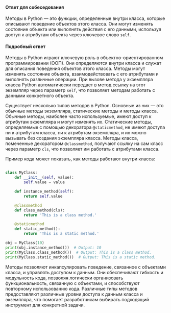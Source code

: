 
#### Ответ для собеседования

Методы в Python — это функции, определенные внутри класса, которые описывают поведение объектов этого класса. Они могут изменять состояние объекта или выполнять действия с его данными, используя доступ к атрибутам объекта через ключевое слово `self`.

#### Подробный ответ

Методы в Python играют ключевую роль в объектно-ориентированном программировании (ООП). Они определяются внутри класса и служат для описания поведения объектов этого класса. Методы могут изменять состояние объекта, взаимодействовать с его атрибутами и выполнять различные операции. При вызове метода у экземпляра класса Python автоматически передает в метод ссылку на этот экземпляр через параметр `self`, что позволяет методам работать с данными конкретного объекта.

Существует несколько типов методов в Python. Основные из них — это обычные методы экземпляра, статические методы и методы класса. Обычные методы, наиболее часто используемые, имеют доступ к атрибутам экземпляра и могут изменять их. Статические методы, определяемые с помощью декоратора `@staticmethod`, не имеют доступа ни к атрибутам класса, ни к атрибутам экземпляра, и их можно вызывать без создания экземпляра класса. Методы класса, помеченные декоратором `@classmethod`, получают ссылку на сам класс через параметр `cls`, что позволяет им работать с атрибутами класса.

Пример кода может показать, как методы работают внутри класса:

```python

class MyClass:
    def __init__(self, value):
        self.value = value

    def instance_method(self):
        return self.value

    @classmethod
    def class_method(cls):
        return 'This is a class method.'

    @staticmethod
    def static_method():
        return 'This is a static method.'

obj = MyClass(10)
print(obj.instance_method())  # Output: 10
print(MyClass.class_method())  # Output: This is a class method.
print(MyClass.static_method())  # Output: This is a static method.

```

Методы позволяют инкапсулировать поведение, связанное с объектами класса, и управлять доступом к данным. Они обеспечивают гибкость и модульность кода, позволяя логически организовать функциональность, связанную с объектами, и способствуют повторному использованию кода. Различные типы методов предоставляют различные уровни доступа к данным класса и экземпляра, что помогает разработчикам выбирать подходящий инструмент для конкретной задачи.